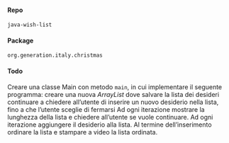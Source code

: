#### Repo
`java-wish-list`

#### Package
`org.generation.italy.christmas`

#### Todo
Creare una classe Main con metodo `main`, in cui implementare il seguente programma:
creare una nuova *ArrayList* dove salvare la lista dei desideri
continuare a chiedere all’utente di inserire un nuovo desiderio nella lista, fino a che l’utente sceglie di fermarsi
Ad ogni iterazione mostrare la lunghezza della lista e chiedere all’utente se vuole continuare.
Ad ogni iterazione aggiungere il desiderio alla lista.
Al termine dell’inserimento ordinare la lista e stampare a video la lista ordinata.

